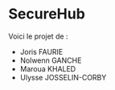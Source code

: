# SecureHub
Voici le projet de :
- Joris FAURIE
- Nolwenn GANCHE
- Maroua KHALED
- Ulysse JOSSELIN-CORBY
